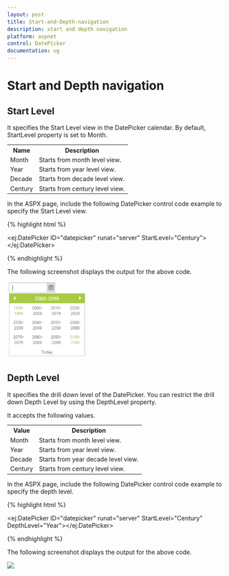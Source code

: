 ```yaml
---
layout: post
title: Start-and-Depth-navigation
description: start and depth navigation
platform: aspnet
control: DatePicker
documentation: ug
---
```


# Start and Depth navigation

## Start Level

It specifies the Start Level view in the DatePicker calendar. By default, StartLevel property is set to Month.

<table>
<tr>
<th>
Name</th><th>
Description</th></tr>
<tr>
<td>
Month</td><td>
Starts from month level view.</td></tr>
<tr>
<td>
Year</td><td>
Starts from year level view.</td></tr>
<tr>
<td>
Decade</td><td>
Starts from decade level view.</td></tr>
<tr>
<td>
Century</td><td>
Starts from century level view.</td></tr>
</table>


In the ASPX page, include the following DatePicker control code example to specify the Start Level view.



{% highlight html %}



<ej:DatePicker ID="datepicker" runat="server"  StartLevel="Century"></ej:DatePicker>





{% endhighlight %}



The following screenshot displays the output for the above code.

![](Start-and-Depth-navigation_images/Start-and-Depth-navigation_img1.png) 



## Depth Level

It specifies the drill down level of the DatePicker. You can restrict the drill down Depth Level by using the DepthLevel property. 

It accepts the following values. 

<table>
<tr>
<th>
Value</th><th>
Description</th></tr>
<tr>
<td>
Month</td><td>
Starts from month level view.</td></tr>
<tr>
<td>
Year</td><td>
Starts from year level view.</td></tr>
<tr>
<td>
Decade</td><td>
Starts from year decade level view.</td></tr>
<tr>
<td>
Century</td><td>
Starts from century level view. </td></tr>
</table>


In the ASPX page, include the following DatePicker control code example to specify the depth level.



{% highlight html %}



 <ej:DatePicker ID="datepicker" runat="server"  StartLevel="Century" DepthLevel="Year"></ej:DatePicker>





{% endhighlight %}



The following screenshot displays the output for the above code.

![](Start-and-Depth-navigation_images/Start-and-Depth-navigation_img2.png)



